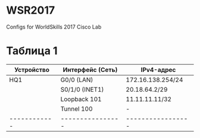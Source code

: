 # WSR2017

Configs for WorldSkills 2017 Cisco Lab

# Таблица 1
Устройство   | Интерфейс (Сеть) | IPv4-адрес        |
------------ | ---------------- | ----------------- |
HQ1          | G0/0 (LAN)       | 172.16.138.254/24 |
             | S0/1/0 (INET1)   | 20.18.64.2/29     |
             | Loopback 101     | 11.11.11.11/32    |
             | Tunnel 100       |         -         |
------------ | ---------------- | ----------------- |